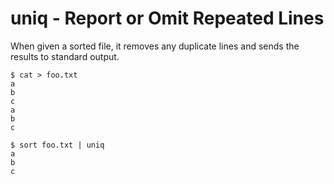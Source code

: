# uniq - Report or Omit Repeated Lines

When given a sorted file, it removes any duplicate lines and sends the results to standard output.

```
$ cat > foo.txt
a
b
c
a
b
c

$ sort foo.txt | uniq
a
b
c
```
